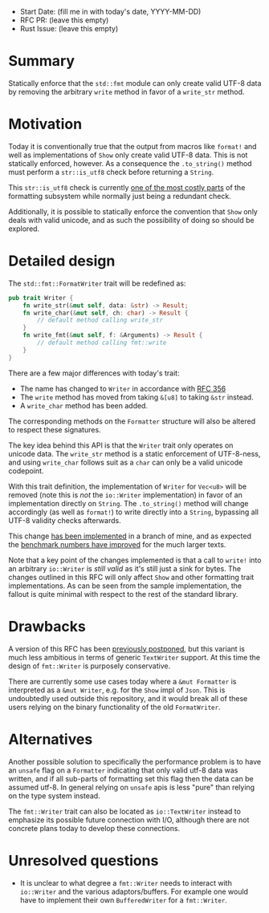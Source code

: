 - Start Date: (fill me in with today's date, YYYY-MM-DD)
- RFC PR: (leave this empty)
- Rust Issue: (leave this empty)

# Summary

Statically enforce that the `std::fmt` module can only create valid UTF-8 data
by removing the arbitrary `write` method in favor of a `write_str` method.

# Motivation

Today it is conventionally true that the output from macros like `format!` and
well as implementations of `Show` only create valid UTF-8 data. This is not
statically enforced, however. As a consequence the `.to_string()` method must
perform a `str::is_utf8` check before returning a `String`.

This `str::is_utf8` check is currently [one of the most costly parts][bench1]
of the formatting subsystem while normally just being a redundant check.

[bench1]: https://gist.github.com/alexcrichton/162a5f8f93062800c914

Additionally, it is possible to statically enforce the convention that `Show`
only deals with valid unicode, and as such the possibility of doing so should be
explored.

# Detailed design

The `std::fmt::FormatWriter` trait will be redefined as:

```rust
pub trait Writer {
    fn write_str(&mut self, data: &str) -> Result;
    fn write_char(&mut self, ch: char) -> Result {
        // default method calling write_str
    }
    fn write_fmt(&mut self, f: &Arguments) -> Result {
        // default method calling fmt::write
    }
}
```

There are a few major differences with today's trait:

* The name has changed to `Writer` in accordance with [RFC 356][rfc356]
* The `write` method has moved from taking `&[u8]` to taking `&str` instead.
* A `write_char` method has been added.

[rfc356]: https://github.com/rust-lang/rfcs/blob/master/text/0356-no-module-prefixes.md

The corresponding methods on the `Formatter` structure will also be altered to
respect these signatures.

The key idea behind this API is that the `Writer` trait only operates on unicode
data. The `write_str` method is a static enforcement of UTF-8-ness, and using
`write_char` follows suit as a `char` can only be a valid unicode codepoint.

With this trait definition, the implementation of `Writer` for `Vec<u8>` will be
removed (note this is *not* the `io::Writer` implementation) in favor of an
implementation directly on `String`. The `.to_string()` method will change
accordingly (as well as `format!`) to write directly into a `String`, bypassing
all UTF-8 validity checks afterwards.

This change [has been implemented][branch] in a branch of mine, and as expected
the [benchmark numbers have improved][bench2] for the much larger texts.

[branch]: https://github.com/alexcrichton/rust/tree/fmt-text
[bench2]: https://gist.github.com/alexcrichton/182ccef5d8c2583a2423

Note that a key point of the changes implemented is that a call to `write!` into
an arbitrary `io::Writer` is *still valid* as it's still just a sink for bytes.
The changes outlined in this RFC will only affect `Show` and other formatting
trait implementations. As can be seen from the sample implementation, the
fallout is quite minimal with respect to the rest of the standard library.

# Drawbacks

A version of this RFC has been [previously postponed][rfc57], but this variant
is much less ambitious in terms of generic `TextWriter` support. At this time
the design of `fmt::Writer` is purposely conservative.

[rfc57]: https://github.com/rust-lang/rfcs/pull/57

There are currently some use cases today where a `&mut Formatter` is interpreted
as a `&mut Writer`, e.g. for the `Show` impl of `Json`. This is undoubtedly used
outside this repository, and it would break all of these users relying on the
binary functionality of the old `FormatWriter`.

# Alternatives

Another possible solution to specifically the performance problem is to have an
`unsafe` flag on a `Formatter` indicating that only valid utf-8 data was
written, and if all sub-parts of formatting set this flag then the data can be
assumed utf-8. In general relying on `unsafe` apis is less "pure" than relying
on the type system instead.

The `fmt::Writer` trait can also be located as `io::TextWriter` instead to
emphasize its possible future connection with I/O, although there are not
concrete plans today to develop these connections.

# Unresolved questions

* It is unclear to what degree a `fmt::Writer` needs to interact with
  `io::Writer` and the various adaptors/buffers. For example one would have to
  implement their own `BufferedWriter` for a `fmt::Writer`.

